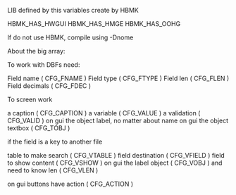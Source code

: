 LIB defined by this variables create by HBMK

HBMK_HAS_HWGUI
HBMK_HAS_HMGE
HBMK_HAS_OOHG

If do not use HBMK, compile using -Dnome

About the big array:

To work with DBFs need:

Field name          ( CFG_FNAME )
Field type          ( CFG_FTYPE )
Field len           ( CFG_FLEN )
Field decimals      ( CFG_FDEC )

To screen work

a caption           ( CFG_CAPTION )
a variable          ( CFG_VALUE )
a validation        ( CFG_VALID )
on gui the object label, no matter about name
on gui the object textbox   ( CFG_TOBJ )

if the field is a key to another file

table to make search    ( CFG_VTABLE )
field destination       ( CFG_VFIELD )
field to show content   ( CFG_VSHOW )
on gui the label object ( CFG_VOBJ )
and need to know len    ( CFG_VLEN )

on gui buttons have action ( CFG_ACTION )
